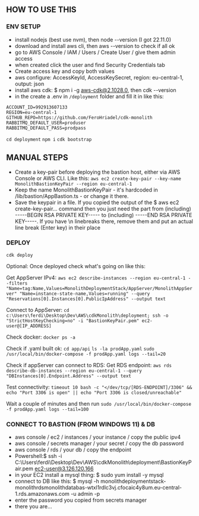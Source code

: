 ## HOW TO USE THIS


### ENV SETUP
- install nodejs (best use nvm), then node --version (I got 22.11.0)
- download and install aws cli, then aws --version to check if all ok
- go to AWS Console / IAM / Users / Create User / give them admin access
- when created click the user and find Security Credentials tab
- Create access key and copy both values
- aws configure: AccessKeyId, AccessKeySecret, region: eu-central-1, output: json
- install aws cdk: $ npm i -g aws-cdk@2.1028.0, then cdk --version
- in the create a .env in `/deployment` folder and fill it in like this:

```
ACCOUNT_ID=992913607133
REGION=eu-central-1
GITHUB_REPO=https://github.com/FeroHriadel/cdk-monolith
RABBITMQ_DEFAULT_USER=produser
RABBITMQ_DEFAULT_PASS=prodpass
```

`cd deployment`
`npm i`
`cdk bootstrap`


## MANUAL STEPS
- Create a key-pair before deploying the bastion host, either via AWS Console or AWS CLI. Like this: `aws ec2 create-key-pair --key-name MonolithBastionKeyPair --region eu-central-1`
- Keep the name MonolithBastionKeyPair - it's hardcoded in /lib/bastion/AppBastion.ts - or change it there.
- Save the keypair in a file. If you copied the output of the $ aws ec2 create-key-pair... command then you just need the part from (including) -----BEGIN RSA PRIVATE KEY----- to (including) -----END RSA PRIVATE KEY-----. If you have \n linebreaks there, remove them and put an actual line break (Enter key) in their place


### DEPLOY
`cdk deploy`

Optional: Once deployed check what's going on like this:

Get AppServer IPv4:
`aws ec2 describe-instances --region eu-central-1 --filters "Name=tag:Name,Values=MonolithDeploymentStack/AppServer/MonolithAppServer" "Name=instance-state-name,Values=running" --query "Reservations[0].Instances[0].PublicIpAddress" --output text`

Connect to AppServer:
`cd c:\Users\ferdi\Desktop\Dev\AWS\cdkMonolith\deployment; ssh -o "StrictHostKeyChecking=no" -i "BastionKeyPair.pem" ec2-user@[IP_ADDRESS]`

Check docker:
`docker ps -a`

Check if .yaml built ok:
`cd app/api`
`ls -la prodApp.yaml`
`sudo /usr/local/bin/docker-compose -f prodApp.yaml logs --tail=20`

Check if appServer can connect to RDS:
Get RDS endpoint:
`aws rds describe-db-instances --region eu-central-1 --query "DBInstances[0].Endpoint.Address" --output text`

Test connectivity:
`timeout 10 bash -c "</dev/tcp/[RDS-ENDPOINT]/3306" && echo "Port 3306 is open" || echo "Port 3306 is closed/unreachable"`

Wait a couple of minutes and then run `sudo /usr/local/bin/docker-compose -f prodApp.yaml logs --tail=100`


### CONNECT TO BASTION (FROM WINDOWS 11) & DB
- aws console / ec2 / instances / your instance / copy the public ipv4
- aws console / secrets manager / your secret / copy the db password
- aws console / rds / your db / copy the endpoint
- Powershell:$ ssh -i C:\Users\ferdi\Desktop\Dev\AWS\cdkMonolith\deployment\BastionKeyPair.pem ec2-user@3.126.120.166
- in your EC2 install a mysql thing: $ sudo yum install -y mysql
- connect to DB like this: $ mysql -h monolithdeploymentstack-monolithrdsmonolithdatabas-wtxl1rdlc3vj.cfocaic4y8um.eu-central-1.rds.amazonaws.com -u admin -p
- enter the password you copied from secrets manager
- there you are...


